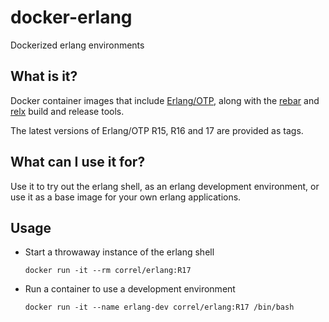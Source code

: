 # docker-erlang

Dockerized erlang environments

## What is it?

Docker container images that include
[Erlang/OTP](http://www.erlang.org/), along with the
[rebar](https://github.com/rebar/rebar) and
[relx](https://github.com/erlware/relx) build and release tools.

The latest versions of Erlang/OTP R15, R16 and 17 are provided as
tags.

## What can I use it for?

Use it to try out the erlang shell, as an erlang development
environment, or use it as a base image for your own erlang
applications.

## Usage

*   Start a throwaway instance of the erlang shell

        docker run -it --rm correl/erlang:R17

*   Run a container to use a development environment

        docker run -it --name erlang-dev correl/erlang:R17 /bin/bash
